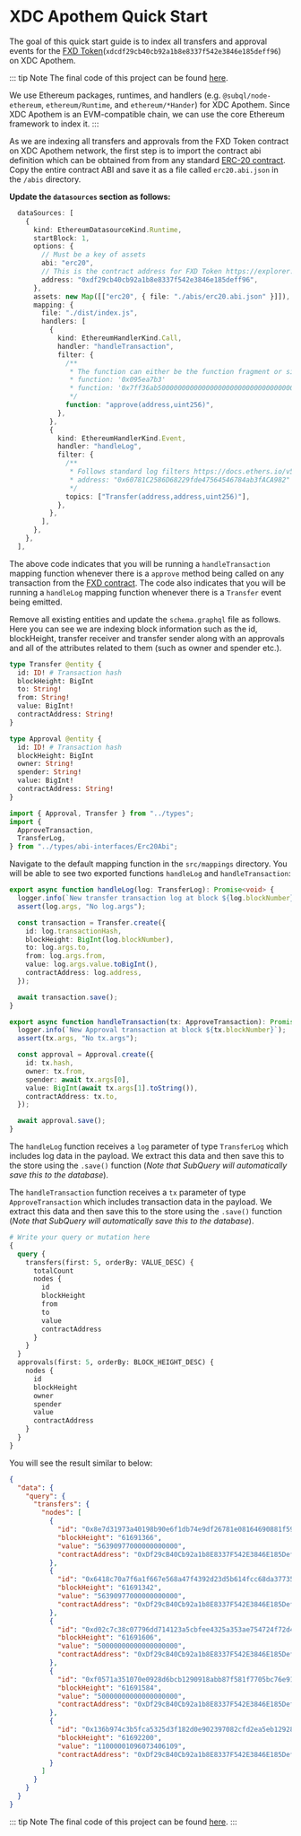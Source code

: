 # XDC Apothem Quick Start

The goal of this quick start guide is to index all transfers and approval events for the [FXD Token](https://explorer.apothem.network/tokens/xdcdf29cb40cb92a1b8e8337f542e3846e185deff96#token-transfer)(`xdcdf29cb40cb92a1b8e8337f542e3846e185deff96`) on XDC Apothem.

<!-- @include: ../snippets/evm-quickstart-reference.md -->

::: tip Note
The final code of this project can be found [here](https://github.com/subquery/ethereum-subql-starter/tree/main/XDC/xdc-apothem-starter).

We use Ethereum packages, runtimes, and handlers (e.g. `@subql/node-ethereum`, `ethereum/Runtime`, and `ethereum/*Hander`) for XDC Apothem. Since XDC Apothem is an EVM-compatible chain, we can use the core Ethereum framework to index it.
:::

<!-- @include: ../snippets/evm-manifest-intro.md#level2 -->

As we are indexing all transfers and approvals from the FXD Token contract on XDC Apothem network, the first step is to import the contract abi definition which can be obtained from from any standard [ERC-20 contract](https://ethereum.org/en/developers/docs/standards/tokens/erc-20/). Copy the entire contract ABI and save it as a file called `erc20.abi.json` in the `/abis` directory.

**Update the `datasources` section as follows:**

```ts
  dataSources: [
    {
      kind: EthereumDatasourceKind.Runtime,
      startBlock: 1,
      options: {
        // Must be a key of assets
        abi: "erc20",
        // This is the contract address for FXD Token https://explorer.apothem.network/tokens/xdcdf29cb40cb92a1b8e8337f542e3846e185deff96#token-transfer
        address: "0xdf29cb40cb92a1b8e8337f542e3846e185deff96",
      },
      assets: new Map([["erc20", { file: "./abis/erc20.abi.json" }]]),
      mapping: {
        file: "./dist/index.js",
        handlers: [
          {
            kind: EthereumHandlerKind.Call,
            handler: "handleTransaction",
            filter: {
              /**
               * The function can either be the function fragment or signature
               * function: '0x095ea7b3'
               * function: '0x7ff36ab500000000000000000000000000000000000000000000000000000000'
               */
              function: "approve(address,uint256)",
            },
          },
          {
            kind: EthereumHandlerKind.Event,
            handler: "handleLog",
            filter: {
              /**
               * Follows standard log filters https://docs.ethers.io/v5/concepts/events/
               * address: "0x60781C2586D68229fde47564546784ab3fACA982"
               */
              topics: ["Transfer(address,address,uint256)"],
            },
          },
        ],
      },
    },
  ],
```

The above code indicates that you will be running a `handleTransaction` mapping function whenever there is a `approve` method being called on any transaction from the [FXD contract](https://explorer.apothem.network/tokens/xdcdf29cb40cb92a1b8e8337f542e3846e185deff96#token-transfer). The code also indicates that you will be running a `handleLog` mapping function whenever there is a `Transfer` event being emitted.

<!-- @include: ../snippets/ethereum-manifest-note.md -->

<!-- @include: ../snippets/schema-intro.md#level2 -->

Remove all existing entities and update the `schema.graphql` file as follows. Here you can see we are indexing block information such as the id, blockHeight, transfer receiver and transfer sender along with an approvals and all of the attributes related to them (such as owner and spender etc.).

```graphql
type Transfer @entity {
  id: ID! # Transaction hash
  blockHeight: BigInt
  to: String!
  from: String!
  value: BigInt!
  contractAddress: String!
}

type Approval @entity {
  id: ID! # Transaction hash
  blockHeight: BigInt
  owner: String!
  spender: String!
  value: BigInt!
  contractAddress: String!
}
```

<!-- @include: ../snippets/note-on-entity-relationships.md -->

<!-- @include: ../snippets/evm-codegen.md -->

```ts
import { Approval, Transfer } from "../types";
import {
  ApproveTransaction,
  TransferLog,
} from "../types/abi-interfaces/Erc20Abi";
```

<!-- @include: ../snippets/schema-note.md -->

<!-- @include: ../snippets/mapping-intro.md#level2 -->

Navigate to the default mapping function in the `src/mappings` directory. You will be able to see two exported functions `handleLog` and `handleTransaction`:

```ts
export async function handleLog(log: TransferLog): Promise<void> {
  logger.info(`New transfer transaction log at block ${log.blockNumber}`);
  assert(log.args, "No log.args");

  const transaction = Transfer.create({
    id: log.transactionHash,
    blockHeight: BigInt(log.blockNumber),
    to: log.args.to,
    from: log.args.from,
    value: log.args.value.toBigInt(),
    contractAddress: log.address,
  });

  await transaction.save();
}

export async function handleTransaction(tx: ApproveTransaction): Promise<void> {
  logger.info(`New Approval transaction at block ${tx.blockNumber}`);
  assert(tx.args, "No tx.args");

  const approval = Approval.create({
    id: tx.hash,
    owner: tx.from,
    spender: await tx.args[0],
    value: BigInt(await tx.args[1].toString()),
    contractAddress: tx.to,
  });

  await approval.save();
}
```

The `handleLog` function receives a `log` parameter of type `TransferLog` which includes log data in the payload. We extract this data and then save this to the store using the `.save()` function (_Note that SubQuery will automatically save this to the database_).

The `handleTransaction` function receives a `tx` parameter of type `ApproveTransaction` which includes transaction data in the payload. We extract this data and then save this to the store using the `.save()` function (_Note that SubQuery will automatically save this to the database_).

<!-- @include: ../snippets/ethereum-mapping-note.md -->

<!-- @include: ../snippets/build.md -->

<!-- @include: ../snippets/run-locally.md -->

<!-- @include: ../snippets/query-intro.md -->

```graphql
# Write your query or mutation here
{
  query {
    transfers(first: 5, orderBy: VALUE_DESC) {
      totalCount
      nodes {
        id
        blockHeight
        from
        to
        value
        contractAddress
      }
    }
  }
  approvals(first: 5, orderBy: BLOCK_HEIGHT_DESC) {
    nodes {
      id
      blockHeight
      owner
      spender
      value
      contractAddress
    }
  }
}
```

You will see the result similar to below:

```json
{
  "data": {
    "query": {
      "transfers": {
        "nodes": [
          {
            "id": "0x8e7d31973a40198b90e6f1db74e9df26781e08164690881f59d70b7c93acf7fd",
            "blockHeight": "61691366",
            "value": "56390977000000000000",
            "contractAddress": "0xDf29cB40Cb92a1b8E8337F542E3846E185DefF96"
          },
          {
            "id": "0x6418c70a7f6a1f667e568a47f4392d23d5b614fcc68da37735e66a3037e54ca4",
            "blockHeight": "61691342",
            "value": "56390977000000000000",
            "contractAddress": "0xDf29cB40Cb92a1b8E8337F542E3846E185DefF96"
          },
          {
            "id": "0xd02c7c38c07796dd714123a5cbfee4325a353ae754724f72d49589b4aabba5bb",
            "blockHeight": "61691606",
            "value": "50000000000000000000",
            "contractAddress": "0xDf29cB40Cb92a1b8E8337F542E3846E185DefF96"
          },
          {
            "id": "0xf0571a351070e0928d6bcb1290918abb87f581f7705bc76e91ba5f63fea968c0",
            "blockHeight": "61691584",
            "value": "50000000000000000000",
            "contractAddress": "0xDf29cB40Cb92a1b8E8337F542E3846E185DefF96"
          },
          {
            "id": "0x136b974c3b5fca5325d3f182d0e902397082cfd2ea5eb129287222648d22a772",
            "blockHeight": "61692200",
            "value": "11000001096073406109",
            "contractAddress": "0xDf29cB40Cb92a1b8E8337F542E3846E185DefF96"
          }
        ]
      }
    }
  }
}
```

::: tip Note
The final code of this project can be found [here](https://github.com/subquery/ethereum-subql-starter/tree/main/XDC/xdc-apothem-starter).
:::

<!-- @include: ../snippets/whats-next.md -->
